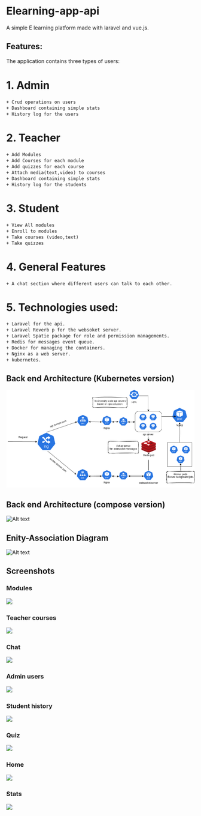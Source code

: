 # Elearning-app-api
A simple E learning platform made with laravel and vue.js.

## Features:
The application  contains three types of users:
# 1. **Admin** 
    + Crud operations on users
    + Dashboard containing simple stats
    + History log for the users 

# 2. **Teacher** 
    + Add Modules
    + Add Courses for each module
    + Add quizzes for each course
    + Attach media(text,video) to courses
    + Dashboard containing simple stats
    + History log for the students
     
# 3. **Student**  
    + View All modules
    + Enroll to modules
    + Take courses (video,text)
    + Take quizzes

# 4. **General Features** 
    + A chat section where different users can talk to each other.

# 5. **Technologies used**:
    + Laravel for the api.
    + Laravel Reverb p for the websoket server.
    + Laravel Spatie package for role and permission managements.
    + Redis for messages event queue.
    + Docker for managing the containers.
    + Nginx as a web server.
    + kubernetes.
## Back end Architecture  (Kubernetes version)

![Alt text](images/el-kuber.png "a title")





## Back end Architecture  (compose version)

![Alt text](images/Host.png "a title")



## Enity-Association Diagram  

![Alt text](images/diag.png "a title")

## Screenshots

### Modules
![](images/modules.png)

### Teacher courses       
![](images/teacher-courses.png)

### Chat
![](images/chat.png)

### Admin users               

![](images/admin-dashboard.png)    
### Student history            

![](images/history.png)    


### Quiz                      

![](images/quiz.png)   


### Home

![](images/home.png)

### Stats 

![](images/stats.png)